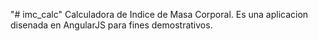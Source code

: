 "# imc_calc" 
Calculadora de Indice de Masa Corporal.
Es una aplicacion disenada en AngularJS para fines demostrativos.
